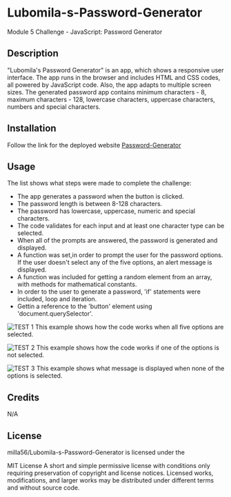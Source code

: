 # Lubomila-s-Password-Generator
Module 5 Challenge - JavaScript: Password Generator

## Description

"Lubomila's Password Generator" is an app, which shows a responsive user interface. The app runs in the browser and includes HTML and CSS codes, all powered by JavaScript code. Also, the app adapts to multiple screen sizes. The generated password app contains minimum characters - 8, maximum characters - 128, lowercase characters, uppercase characters, numbers and special characters.

## Installation

Follow the link for the deployed website [Password-Generator](https://milla56.github.io/Lubomila-s-Password-Generator/) 

## Usage
The list shows what steps were made to complete the challenge:
- The app generates a password when the button is clicked.
- The password length is between 8-128 characters.
- The password has lowercase, uppercase, numeric and special characters.
- The code validates for each input and at least one character type can be selected.
- When all of the prompts are answered, the password is generated and displayed.
- A function was set,in order to prompt the user for the password options. If the user doesn't select any of the five options, an alert message is displayed. 
- A function was included for getting a random element from an array, with methods for mathematical constants. 
- In order to the user to generate a password, 'if' statements were included, loop and iteration.
- Gettin a reference to the 'button' element using 'document.querySelector'.



![TEST 1](./screenshot/test1.gif)
This example shows how the code works when all five options are selected. 

![TEST 2](./screenshot/test2.gif)
This example shows how the code works if one of the options is not selected.

![TEST 3](./screenshot/test3.gif)
This example shows what message is displayed when none of the options is selected. 


## Credits

N/A


## License

milla56/Lubomila-s-Password-Generator is licensed under the

MIT License
A short and simple permissive license with conditions only requiring preservation of copyright and license notices. Licensed works, modifications, and larger works may be distributed under different terms and without source code.
